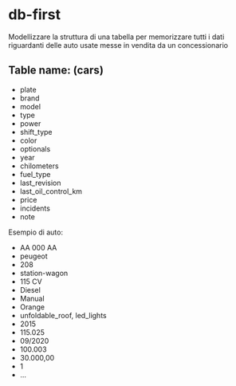 # db-first

Modellizzare la struttura di una tabella per memorizzare tutti i dati riguardanti delle auto usate messe in vendita da un concessionario

## Table name: (cars)

- plate
- brand
- model 
- type
- power
- shift_type
- color
- optionals
- year
- chilometers
- fuel_type
- last_revision
- last_oil_control_km
- price
- incidents
- note


Esempio di auto:
- AA 000 AA
- peugeot
- 208
- station-wagon
- 115 CV
- Diesel
- Manual
- Orange
- unfoldable_roof, led_lights
- 2015
- 115.025
- 09/2020
- 100.003
- 30.000,00
- 1
- ...